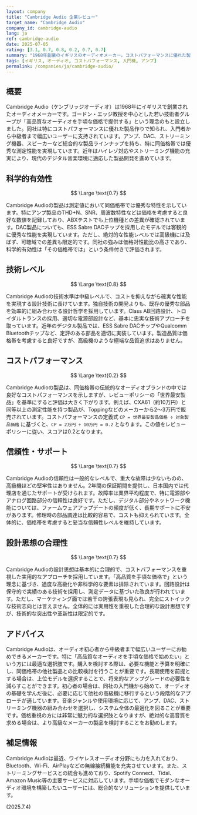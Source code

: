 ```yaml
---
layout: company
title: "Cambridge Audio 企業レビュー"
target_name: "Cambridge Audio"
company_id: cambridge-audio
lang: ja
ref: cambridge-audio
date: 2025-07-05
rating: [3.1, 0.7, 0.8, 0.2, 0.7, 0.7]
summary: "1968年創業のイギリスのオーディオメーカー。コストパフォーマンスに優れた製品作りで知られ、入門者から中級者まで幅広いユーザーに支持されています。アンプ、DAC、ストリーミング機器など総合的な製品ラインナップを持ち、同価格帯では優秀な測定性能を実現。しかし、純粋な性能比較では、より安価な選択肢が存在するため、絶対的なコストパフォーマンスは高くない。高級オーディオの入門機として、ブランドやデザインを含めて評価するユーザー向けの製品です。"
tags: [イギリス, オーディオ, コストパフォーマンス, 入門機, アンプ]
permalink: /companies/ja/cambridge-audio/
---
```


## 概要

Cambridge Audio（ケンブリッジオーディオ）は1968年にイギリスで創業されたオーディオメーカーです。ゴードン・エッジ教授を中心とした若い技術者グループが「高品質なオーディオを手頃な価格で提供する」という理念のもと設立しました。同社は特にコストパフォーマンスに優れた製品作りで知られ、入門者から中級者まで幅広いユーザーに支持されています。アンプ、DAC、ストリーミング機器、スピーカーなど総合的な製品ラインナップを持ち、特に同価格帯では優秀な測定性能を実現しています。近年はハイレゾ対応やストリーミング機能の充実により、現代のデジタル音楽環境に適応した製品開発を進めています。

## 科学的有効性

$$ \Large \text{0.7} $$

Cambridge Audioの製品は測定値において同価格帯では優秀な特性を示しています。特にアンプ製品のTHD+N、SNR、周波数特性などは価格を考慮すると良好な数値を記録しており、ABXテストでも上位機種との差異が確認されています。DAC製品についても、ESS Sabre DACチップを採用したモデルでは客観的に優秀な性能を実現しています。ただし、絶対的な性能レベルでは高級機には及ばず、可聴域での差異も限定的です。同社の強みは価格対性能比の高さであり、科学的有効性は「その価格帯では」という条件付きで評価されます。

## 技術レベル

$$ \Large \text{0.8} $$

Cambridge Audioの技術水準は中級レベルで、コストを抑えながら確実な性能を実現する設計技術に長けています。独自技術の開発よりも、既存の優秀な部品を効率的に組み合わせる設計哲学を採用しています。Class AB回路設計、トロイダルトランスの採用、適切な電源部設計など、基本に忠実な技術アプローチを取っています。近年のデジタル製品では、ESS Sabre DACチップやQualcomm Bluetoothチップなど、定評のある部品を適切に実装しています。製造品質は価格帯を考慮すると良好ですが、高級機のような極端な品質追求はありません。

## コストパフォーマンス

$$ \Large \text{0.2} $$

Cambridge Audioの製品は、同価格帯の伝統的なオーディオブランドの中では良好なコストパフォーマンスを示しますが、レビューポリシーの「世界最安製品」を基準にすると評価は大きく下がります。例えば、CXA61（約10万円）と同等以上の測定性能を持つ製品が、Toppingなどのメーカーから2～3万円で販売されています。コストパフォーマンスの定義式 `CP = 世界最安製品価格 ÷ 対象製品価格` に基づくと、`CP = 2万円 ÷ 10万円 = 0.2` となります。この値をレビューポリシーに従い、スコアは0.2となります。

## 信頼性・サポート

$$ \Large \text{0.7} $$

Cambridge Audioの信頼性は一般的なレベルで、重大な故障は少ないものの、高級機ほどの堅牢性はありません。2年間の保証期間を提供し、日本国内では代理店を通じたサポートが受けられます。故障率は業界平均程度で、特に電源部やアナログ回路部分の信頼性は良好です。ただし、デジタル部分やネットワーク機能については、ファームウェアアップデートの頻度が低く、長期サポートに不安があります。修理時の部品調達は比較的容易で、コストも抑えられています。全体的に、価格帯を考慮すると妥当な信頼性レベルを維持しています。

## 設計思想の合理性

$$ \Large \text{0.7} $$

Cambridge Audioの設計思想は基本的に合理的で、コストパフォーマンスを重視した実用的なアプローチを採用しています。「高品質を手頃な価格で」という理念に基づき、過度な高級化や非科学的な要素は排除されています。回路設計は保守的で実績のある技術を採用し、測定データに基づいた改良が行われています。ただし、マーケティング面では若干の誇張表現も見られ、完全にストイックな技術志向とは言えません。全体的には実用性を重視した合理的な設計思想ですが、技術的な突出性や革新性は限定的です。

## アドバイス

Cambridge Audioは、オーディオ初心者から中級者まで幅広いユーザーにお勧めできるメーカーです。特に「高品質なオーディオを手頃な価格で始めたい」という方には最適な選択肢です。購入を検討する際は、必要な機能と予算を明確にし、同価格帯の他社製品との比較検討を行うことが重要です。長期使用を前提とする場合は、上位モデルを選択することで、将来的なアップグレードの必要性を減らすことができます。初心者の場合は、同社の入門機から始めて、オーディオの基礎を学んだ後に、必要に応じて他社の高級機に移行するという段階的なアプローチが適しています。音楽ジャンルや使用環境に応じて、アンプ、DAC、ストリーミング機器の組み合わせを選択し、システム全体の最適化を図ることが重要です。価格重視の方には非常に魅力的な選択肢となりますが、絶対的な高音質を求める場合は、より高級なメーカーの製品を検討することをお勧めします。

## 補足情報

Cambridge Audioは最近、ワイヤレスオーディオ分野にも力を入れており、Bluetooth、Wi-Fi、AirPlayなどの無線接続機能を充実させています。また、ストリーミングサービスとの統合も進めており、Spotify Connect、Tidal、Amazon Music等の主要サービスに対応しています。手頃な価格でモダンなオーディオ環境を構築したいユーザーには、総合的なソリューションを提供しています。

(2025.7.4)
